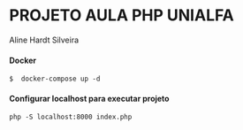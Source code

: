# **PROJETO AULA PHP UNIALFA**

Aline Hardt Silveira

#### **Docker**
```
$  docker-compose up -d 
```

#### **Configurar localhost para executar projeto**

```
php -S localhost:8000 index.php
```